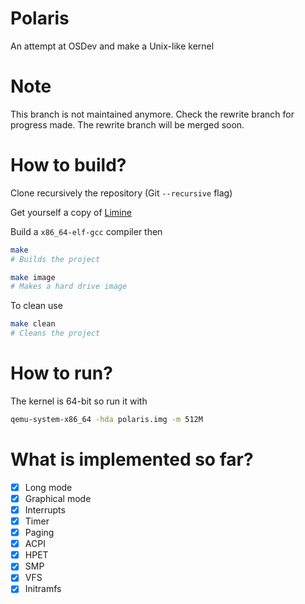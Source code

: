 # Polaris
An attempt at OSDev and make a Unix-like kernel

# Note
This branch is not maintained anymore. Check the rewrite branch for progress made. The rewrite branch will be merged soon.

# How to build?
Clone recursively the repository (Git `--recursive` flag)

Get yourself a copy of [Limine](https://github.com/limine-bootloader/limine/tree/v2.0-branch-binary)

Build a `x86_64-elf-gcc` compiler then

```sh
make
# Builds the project

make image
# Makes a hard drive image
```

To clean use
```sh
make clean
# Cleans the project
```
# How to run?
The kernel is 64-bit so run it with
```sh
qemu-system-x86_64 -hda polaris.img -m 512M
```
# What is implemented so far?
- [x] Long mode
- [x] Graphical mode
- [x] Interrupts
- [x] Timer
- [x] Paging
- [x] ACPI
- [x] HPET
- [x] SMP
- [x] VFS
- [x] Initramfs
